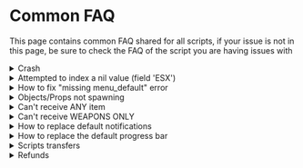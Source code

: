 # Common FAQ

This page contains common FAQ shared for all scripts, if your issue is not in this page, be sure to check the FAQ of the script you are having issues with

<details>

<summary>Crash</summary>

Crashes can be caused by 2 things:

* You have to whitelist these objects models in your anticheat:`L1_1`• `GetHashKey('L1_1')`• `2116969379`

<!---->

* If you still experience crashes after whitelisting those objects models in your anticheat, you can refer to [this page](fix-server-crash-on-script-start.md)

_If you don't know how to whitelist objects models in your anticheat, ask to your anticheat creator_

</details>

<details>

<summary>Attempted to index a nil value (field 'ESX')</summary>

If you have this error, it means the script couldn't retrieve the shared object of ESX.

This error might be caused by other errors you have in your server/F8 console, which happens before it does.

If you don't have any other error before that one, you can refer to [this page](manually-set-esx-shared-object.md)

</details>

<details>

<summary>How to fix "missing menu_default" error</summary>

To fix the error, simply read the installation tutorial of the script

</details>

<details>

<summary>Objects/Props not spawning</summary>

If the props don't spawn, it's very probably an issue with your anticheat

Be sure to whitelist all the props in your anticheat, if you don't know how, ask to your anticheat creator

</details>

<details>

<summary>Can't receive ANY item</summary>

If you have already tried with different items and you can't receive any of them, check [this page](issues-with-items.md)

</details>

<details>

<summary>Can't receive WEAPONS ONLY</summary>

If only weapons cause issues but items work fine, these are the possible reasons:

* On ESX, it's most likely because your server doesn't support the standard ESX method `xPlayer.addWeapon`

<!---->

* On QBCore, it may be that your inventory is changing the default behaviour of qb-inventory

This is not an issue which depends on the script, but on your framework/inventory and cannot be solved by us, the standard methods must work

</details>

<details>

<summary>How to replace default notifications</summary>

To replace the notifications of any script, you can refer to the documentation of the script, it has events that allows you to disable the default one and call an external one

_Note: external scripts integration is completely down to you_

</details>

<details>

<summary>How to replace the default progress bar</summary>

To replace the progress bar of any script, you can refer to the documentation of the script, it has events that allows you to disable the default one and call an external one

_Note: external scripts integration is completely down to you_

</details>

<details>

<summary>Scripts transfers</summary>

Scripts can be transferred one time only through the FiveM keymaster, by using the side button instead of “Download”. There are no manual revoke or manual transfers in any situation at all

</details>

<details>

<summary>Refunds</summary>

Purchases in jaksam’s store are final, this applies for any situation, wrong framework, wrong accounts, etc. So in case of refunds, unfortunately we cannot help with them at all

</details>

